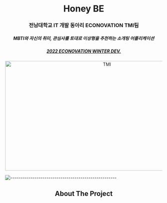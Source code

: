 <p align="center"> 
  <alt="Honey BE" width="80px" height="80px">
</p>
<h1 align="center"> Honey BE</h1>
<h3 align="center"> 전남대학교 IT 개발 동아리 ECONOVATION TMI팀 </h3>
<h5 align="center"> MBTI와 자신의 취미, 관심사를 토대로 이상형을 추천하는 소개팅 어플리케이션 </h3>
<h5 align="center"> <a href="https://youtu.be/irk_4d08TWg?t=8095">2022 ECONOVATION WINTER DEV.</a> </h5>

<p align="center"> 
  <img src="TMI.jpeg" alt="TMI" height="350px" width="637">
</p>

![-----------------------------------------------------](https://raw.githubusercontent.com/andreasbm/readme/master/assets/lines/rainbow.png)
<h2 align="center"> About The Project </h2>
